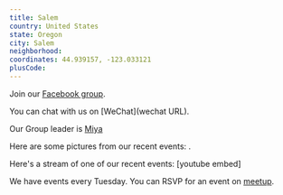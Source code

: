 ```yaml
---
title: Salem
country: United States
state: Oregon
city: Salem
neighborhood: 
coordinates: 44.939157, -123.033121
plusCode:
---
```

Join our [Facebook group](https://www.facebook.com/groups/free.code.camp.salemor).

You can chat with us on [WeChat](wechat URL).

Our Group leader is [Miya](freecodecamp.org/miya)

Here are some pictures from our recent events:
![]().

Here's a stream of one of our recent events:
[youtube embed]

We have events every Tuesday. You can RSVP for an event on [meetup](meetupurl).
